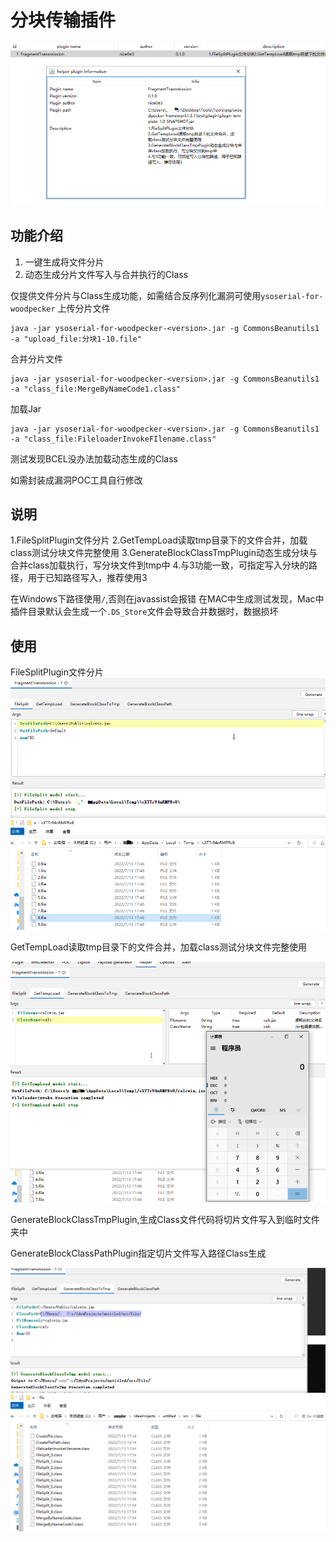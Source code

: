 # 分块传输插件
![img.png](img.png)
## 功能介绍
1. 一键生成将文件分片
2. 动态生成分片文件写入与合并执行的Class

仅提供文件分片与Class生成功能，如需结合反序列化漏洞可使用`ysoserial-for-woodpecker`
上传分片文件
```
java -jar ysoserial-for-woodpecker-<version>.jar -g CommonsBeanutils1 -a "upload_file:分块1-10.file"
```

合并分片文件
```
java -jar ysoserial-for-woodpecker-<version>.jar -g CommonsBeanutils1 -a "class_file:MergeByNameCode1.class"
```
加载Jar
```
java -jar ysoserial-for-woodpecker-<version>.jar -g CommonsBeanutils1 -a "class_file:FileloaderInvokeFIlename.class"
```
测试发现BCEL没办法加载动态生成的Class

如需封装成漏洞POC工具自行修改

## 说明
1.FileSplitPlugin文件分片
2.GetTempLoad读取tmp目录下的文件合并，加载class测试分块文件完整使用
3.GenerateBlockClassTmpPlugin动态生成分块与合并class加载执行，写分块文件到tmp中
4.与3功能一致，可指定写入分块的路径，用于已知路径写入，推荐使用3

在Windows下路径使用`/`,否则在javassist会报错
在MAC中生成测试发现，Mac中插件目录默认会生成一个`.DS_Store`文件会导致合并数据时，数据损坏


## 使用
FileSplitPlugin文件分片
![img_1.png](img_1.png)

GetTempLoad读取tmp目录下的文件合并，加载class测试分块文件完整使用

![img_3.png](img_3.png)

GenerateBlockClassTmpPlugin,生成Class文件代码将切片文件写入到临时文件夹中



GenerateBlockClassPathPlugin指定切片文件写入路径Class生成

![img_4.png](img_4.png)








